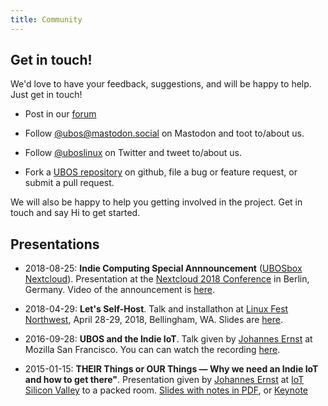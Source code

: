 ```yaml
---
title: Community
---
```


## Get in touch!

We'd love to have your feedback, suggestions, and will be happy to help.
Just get in touch!

* Post in our [forum](https://forum.ubos.net/)

* Follow [@ubos@mastodon.social](https://mastodon.social/@ubos) on Mastodon and toot to/about us.

* Follow [@uboslinux](https://twitter.com/uboslinux) on Twitter and tweet to/about us.

* Fork a [UBOS repository](https://github.com/uboslinux) on github, file
  a bug or feature request, or submit a pull request.

We will also be happy to help you getting involved in the project. Get in touch and
say Hi to get started.

## Presentations

* 2018-08-25: <strong>Indie Computing Special Annnouncement</strong>
  ([UBOSbox Nextcloud](https://indiecomputing.com/products/)).
  Presentation at the [Nextcloud 2018 Conference](https://nextcloud.com/conf/)
  in Berlin, Germany. Video of the announcement is
  [here](https://www.youtube.com/watch?v=7HOKwZ-IWqk).

* 2018-04-29: <strong>Let's Self-Host</strong>. Talk and installathon at
  [Linux Fest Northwest](https://www.linuxfestnorthwest.org/conferences/lfnw18),
  April 28-29, 2018, Bellingham, WA. Slides are [here](https://upon2020.com/slides/lets-self-host/).

* 2016-09-28: <strong>UBOS and the Indie IoT</strong>. Talk given by
  [Johannes Ernst](https://upon2020.com/) at Mozilla San Francisco.
  You can can watch the recording
  [here](https://air.mozilla.org/connected-devices-meetup-johannes-ernst-ubos-and-the-indie-iot-20160927/).

* 2015-01-15: <strong>THEIR Things or OUR Things &mdash; Why we need an Indie IoT and how to get
  there"</strong>. Presentation given by [Johannes Ernst](https://upon2020.com/) at
  [IoT Silicon Valley](https://www.meetup.com/IoTSiliconValley/) to a packed room.
  [Slides with notes in PDF](/files/2015-01-20-Indie-IoT-Johannes-Ernst.pdf), or
  [Keynote](/files/2015-01-20-Indie-IoT-Johannes-Ernst.key.zip)

